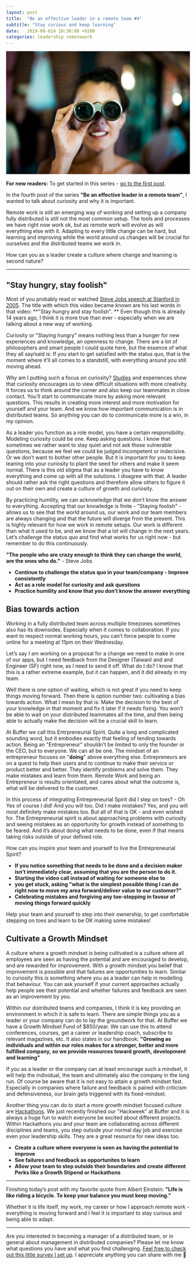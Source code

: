 ```yaml
---
layout: post
title:  "Be an effective leader in a remote team #4"
subtitle: "Stay curious and keep learning"
date:   2019-08-014 10:30:00 +0200
categories: leadership remotework
---
```

![Source: Photo by Chase Clark on Unsplash](/assets/curiosity-look.jpeg)

**For new readers:** To get started in this series - [go to the first post](https://marcuswermuth.com/remote-leader-working-routine/ "Go to the first post").

In the fourth post of the series **"Be an effective leader in a remote team"**, I wanted to talk about curiosity and why it is important.

Remote work is still an emerging way of working and setting up a company fully distributed is still not the most common setup. The tools and processes we have right now work ok, but as remote work will evolve as will everything else with it. Adapting to every little change can be hard, but learning and improving while the world around us changes will be crucial for ourselves and the distributed teams we work in.

How can you as a leader create a culture where change and learning is second nature?

---- 

## "Stay hungry, stay foolish"
Most of you probably read or watched [Steve Jobs speech at Stanford in 2005](https://news.stanford.edu/2005/06/14/jobs-061505/). The title with which this video became known are his last words in that video: **"Stay hungry and stay foolish". ** Even though this is already 14 years ago, I think it is more true than ever - especially when we are talking about a new way of working.

Curiosity or "Staying hungry" means nothing less than a hunger for new experiences and knowledge, an openness to change. There are a lot of philosophers and smart people I could quote here, but the essence of what they all say/said is: If you start to get satisfied with the status quo, that is the moment where it’ll all comes to a standstill, with everything around you still moving ahead. 

Why am I putting such a focus on curiosity? [Studies]([https://hbr.org/2018/09/curiosity]) and experiences show that curiosity encourages us to view difficult situations with more creativity. It forces us to think around the corner and also keep our teammates in close contact. You’ll start to communicate more by asking more relevant questions. This results in creating more interest and more motivation for yourself and your team. And we know how important communication is in distributed teams. So anything you can do to communicate more is a win, in my opinion.

As a leader you function as a role model, you have a certain responsibility. Modeling curiosity could be one. Keep asking questions. I know that sometimes we rather want to stay quiet and not ask those vulnerable questions, because we feel we could be judged incompetent or indecisive. Or we don’t want to bother other people. But it is important for you to keep leaning into your curiosity to plant the seed for others and make it seem normal. There is this old stigma that as a leader you have to know everything and come up with all the solutions. I disagree with that. A leader should rather ask the right questions and therefore allow others to figure it out on their own and create a culture of growth and curiosity.

By practicing humility, we can acknowledge that we don’t know the answer to everything. Accepting that our knowledge is finite - "Staying foolish" - allows us to see that the world around us, our work and our team members are always changing and that the future will diverge from the present. This is highly relevant for how we work in remote setups. Our work is different than what it used to be, and we know that a lot will change in the next years. Let’s challenge the status quo and find what works for us right now - but remember to do this continuously.

**"The people who are crazy enough to think they can change the world, are the ones who do."** - Steve Jobs

- **Continue to challenge the status quo in your team/company - Improve consistently**
- **Act as a role model for curiosity and ask questions**
- **Practice humility and know that you don’t know the answer everything**


## Bias towards action
Working in a fully distributed team across multiple timezones sometimes also has its downsides. Especially when it comes to collaboration. If you want to respect normal working hours, you can’t force people to come online for a meeting at 11pm on their Wednesday. 

Let’s say I am working on a proposal for a change we need to make in one of our apps, but I need feedback from the Designer (Taiwan) and and Engineer (SF) right now, as I need to send it off. What do I do? I know that this is a rather extreme example, but it can happen, and it did already in my team. 

Well there is one option of waiting, which is not great if you need to keep things moving forward. Then there is option number two: cultivating a bias towards action. What I mean by that is: Make the decision to the best of your knowledge in that moment and fix it later if it needs fixing. You won’t be able to wait on your distributed teammates all the time, and then being able to actually make the decision will be a crucial skill to learn.

At Buffer we call this Entrpreneurial Spirit. Quite a long and complicated sounding word, but it embodies exactly that feeling of tending towards action. 
Being an "Entrepreneur" shouldn’t be limited to only the founder or the CEO, but to everyone. We can all be one. The mindset of an entrepreneur focuses on "**doing**" above everything else. Entrepreneurs are on a quest to help their users and to continue to make their service or product better and better. They identify problems and solve them. They make mistakes and learn from them. Remote Work and being an Entrepreneur is results orientated, and cares about what the outcome is, what will be delivered to the customer.

In this process of integrating Entrepreneurial Spirit did I step on toes?  - Oh Yes of course I did!  And you will too. Did I make mistakes? Yes, and you will most definitely make mistakes too. But all of that is OK - and even wished for. The Entrepreneurial spirit is about approaching problems with curiosity and seeing mistakes as an opportunity for growth instead of something to be feared. And it’s about doing what needs to be done, even if that means taking risks outside of your defined role.

How can you inspire your team and yourself to live the Entrepreneurial Spirit?

- **If you notice something that needs to be done and a decision maker isn’t immediately clear, assuming that you are the person to do it.**
- **Starting the video call instead of waiting for someone else to**
- **you get stuck, asking "what is the simplest possible thing I can do right now to move my area forward/deliver value to our customer?"**
- **Celebrating mistakes and forgiving any toe-stepping in favour of moving things forward quickly**

Help your team and yourself to step into their ownership, to get comfortable stepping on toes and learn to be OK making some mistakes!

## Cultivate a Growth Mindset
A culture where a growth mindset is being cultivated is a culture where all employees are seen as having the potential and are encouraged to develop, and are rewarded for improvement. With a growth mindset you belief that improvement is possible and that failures are opportunities to learn. Similar to curiosity this is something where you as a leader can help in modelling that behaviour. You can ask yourself if your current approaches actually help people see their potential and whether failures and feedback are seen as an improvement by you.

Within our distributed teams and companies, I think it is key providing an environment in which it is safe to learn. There are simple things you as a leader or your company can do to lay the groundwork for that. At Buffer we have a Growth Mindset Fund of $850/year. We can use this to attend conferences, courses, get a career or leadership coach, subscribe to relevant magazines, etc. It also states in our handbook: **"Growing as individuals and within our roles makes for a stronger, better and more fulfilled company, so we provide resources toward growth, development and learning"**

If you as a leader or the company can at least encourage such a mindset, it will help the individual, the team and ultimately also the company in the long run. Of course be aware that it is not easy to attain a growth mindset fast. Especially in companies where failure and feedback is paired with criticism and defensiveness, our brain gets triggered with its fixed-mindset. 

Another thing you can do to start a more growth mindset focused culture are [Hackathons](https://en.wikipedia.org/wiki/Hackathon). We just recently finished our "Hackweek" at Buffer and it is always a huge fun to watch everyone be excited about different projects. Within Hackathons you and your team are collaborating across different disciplines and teams, you step outside your normal day job and exercise even your leadership skills. They are a great resource for new ideas too. 

- **Create a culture where everyone is seen as having the potential to improve**
- **See failures and feedback as opportunites to learn**
- **Allow your team to step outside their boundaries and create different Perks like a Growth Stipend or Hackathons**

---- 
Finishing today’s post with my favorite quote from Albert Einstein: **"Life is like riding a bicycle. To keep your balance you must keep moving."**

Whether it is life itself, my work, my career or how I approach remote work - everything is moving forward and I feel it is important to stay curious and being able to adapt. 

---- 
Are you interested in becoming a manager of a distributed team, or in general about management in distributed companies? Please let me know what questions you have and what you find challenging. [Feel free to check out this little survey I set up](https://airtable.com/shrLpPjz637ij4xVk "Survey"). I appreciate anything you can share with me 🙌